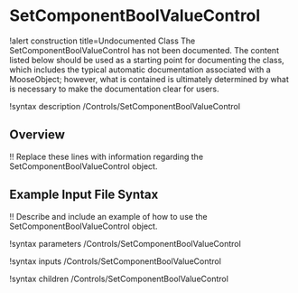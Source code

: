 # SetComponentBoolValueControl

!alert construction title=Undocumented Class
The SetComponentBoolValueControl has not been documented. The content listed below should be used as a starting point for
documenting the class, which includes the typical automatic documentation associated with a
MooseObject; however, what is contained is ultimately determined by what is necessary to make the
documentation clear for users.

!syntax description /Controls/SetComponentBoolValueControl

## Overview

!! Replace these lines with information regarding the SetComponentBoolValueControl object.

## Example Input File Syntax

!! Describe and include an example of how to use the SetComponentBoolValueControl object.

!syntax parameters /Controls/SetComponentBoolValueControl

!syntax inputs /Controls/SetComponentBoolValueControl

!syntax children /Controls/SetComponentBoolValueControl
